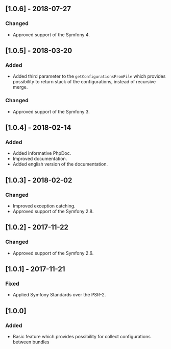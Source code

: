 ## [1.0.6] - 2018-07-27
### Changed
- Approved support of the Symfony 4.

## [1.0.5] - 2018-03-20
### Added
- Added third parameter to the `getConfigurationsFromFile` which provides possibility to return stack
    of the configurations, instead of recursive merge.
### Changed
- Approved support of the Symfony 3.

## [1.0.4] - 2018-02-14
### Added
- Added informative PhpDoc.
- Improved documentation.
- Added english version of the documentation.

## [1.0.3] - 2018-02-02
### Changed
- Improved exception catching.
- Approved support of the Symfony 2.8.

## [1.0.2] - 2017-11-22
### Changed
- Approved support of the Symfony 2.6.

## [1.0.1] - 2017-11-21
### Fixed
- Applied Symfony Standards over the PSR-2.

## [1.0.0]
### Added
- Basic feature which provides possibility for collect configurations between bundles

